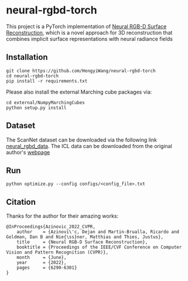 # neural-rgbd-torch
This project is a PyTorch implementation of [Neural RGB-D Surface Reconstruction](https://dazinovic.github.io/neural-rgbd-surface-reconstruction/static/pdf/neural_rgbd_surface_reconstruction.pdf), which is a novel approach for 3D reconstruction that combines implicit surface representations with neural radiance fields

## Installation

```
git clone https://github.com/HengyiWang/neural-rgbd-torch
cd neural-rgbd-torch
pip install -r requirements.txt
```

Please also install the external Marching cube packages via:

```
cd external/NumpyMarchingCubes
python setup.py install
```



  ## Dataset

The ScanNet dataset can be downloaded via the following link [neural_rgbd_data](http://kaldir.vc.in.tum.de/neural_rgbd/neural_rgbd_data.zip). The ICL data can be downloaded from the original author's [webpage](https://www.doc.ic.ac.uk/~ahanda/VaFRIC/iclnuim.html)

## Run

```
python optimize.py --config configs/<config_file>.txt

```

## Citation
Thanks for the author for their amazing works:
```
@InProceedings{Azinovic_2022_CVPR,
    author    = {Azinovi\'c, Dejan and Martin-Brualla, Ricardo and Goldman, Dan B and Nie{\ss}ner, Matthias and Thies, Justus},
    title     = {Neural RGB-D Surface Reconstruction},
    booktitle = {Proceedings of the IEEE/CVF Conference on Computer Vision and Pattern Recognition (CVPR)},
    month     = {June},
    year      = {2022},
    pages     = {6290-6301}
}
```
